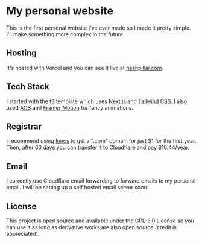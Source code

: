 # My personal website

This is the first personal website I've ever made so I made it pretty simple. I'll make something more complex in the future.

## Hosting

It's hosted with Vercel and you can see it live at [nashpillai.com](https://nashpillai.com/).

## Tech Stack

I started with the t3 template which uses [Next.js](https://nextjs.org) and [Tailwind CSS](https://tailwindcss.com). I also used [AOS](https://michalsnik.github.io/aos/) and [Framer Motion](https://www.framer.com/motion/) for fancy animations.

## Registrar

I recommend using [Ionos](https://www.ionos.com/) to get a ".com" domain for just $1 for the first year. Then, after 60 days you can transfer it to Cloudflare and pay $10.44/year.

## Email

I currently use Cloudflare email forwarding to forward emails to my personal email. I will be setting up a self hosted email server soon.

## License

This project is open source and available under the GPL-3.0 License so you can use it as long as derivative works are also open source (credit is appreciated).
